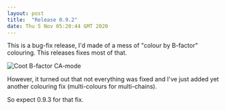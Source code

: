 ```yaml
---
layout: post
title:  "Release 0.9.2"
date: Thu 5 Nov 05:20:44 GMT 2020
---
```


This is a bug-fix release, I'd made of a mess of "colour by B-factor" colouring.
This releases fixes most of that.

![Coot B-factor CA-mode]({{"../../../images/ca-b-factor-improvement.png"}})

However, it turned out that not everything was fixed and I've just added yet another
colouring fix (multi-colours for multi-chains).

So expect 0.9.3 for that fix.

